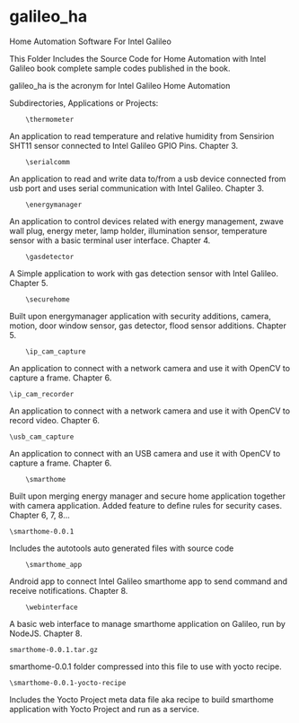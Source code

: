 galileo_ha
==========

Home Automation Software For Intel Galileo

This Folder Includes the Source Code for Home Automation with Intel Galileo book complete sample codes published in the book. 

galileo_ha is the acronym for Intel Galileo Home Automation

Subdirectories, Applications or Projects:

        \thermometer
An application to read temperature and relative humidity from Sensirion SHT11 sensor connected to Intel Galileo GPIO Pins. Chapter 3.

        \serialcomm
An application to read and write data to/from a usb device connected from usb port and uses serial communication with Intel Galileo. Chapter 3.

        \energymanager
An application to control devices related with energy management, zwave wall plug, energy meter, lamp holder, illumination sensor, temperature sensor with a basic
terminal user interface. Chapter 4.

        \gasdetector
A Simple application to work with gas detection sensor with Intel Galileo. Chapter 5.

        \securehome
Built upon energymanager application with security additions, camera, motion, door window sensor, gas detector, flood sensor additions. Chapter 5.

        \ip_cam_capture
An application to connect with a network camera and use it with OpenCV to capture a frame. Chapter 6.

	\ip_cam_recorder
An application to connect with a network camera and use it with OpenCV to record video. Chapter 6.

	\usb_cam_capture
An application to connect with an USB camera and use it with OpenCV to capture a frame. Chapter 6.

        \smarthome
Built upon merging energy manager and secure home application together with camera application. Added feature to define rules for security cases. Chapter 6, 7, 8...

	\smarthome-0.0.1
Includes the autotools auto generated files with source code

        \smarthome_app
Android app to connect Intel Galileo smarthome app to send command and receive notifications. Chapter 8.

        \webinterface
A basic web interface to manage smarthome application on Galileo, run by NodeJS. Chapter 8.

	smarthome-0.0.1.tar.gz
smarthome-0.0.1 folder compressed into this file to use with yocto recipe.

	\smarthome-0.0.1-yocto-recipe
Includes the Yocto Project meta data file aka recipe to build smarthome application with Yocto Project and run as a service.
